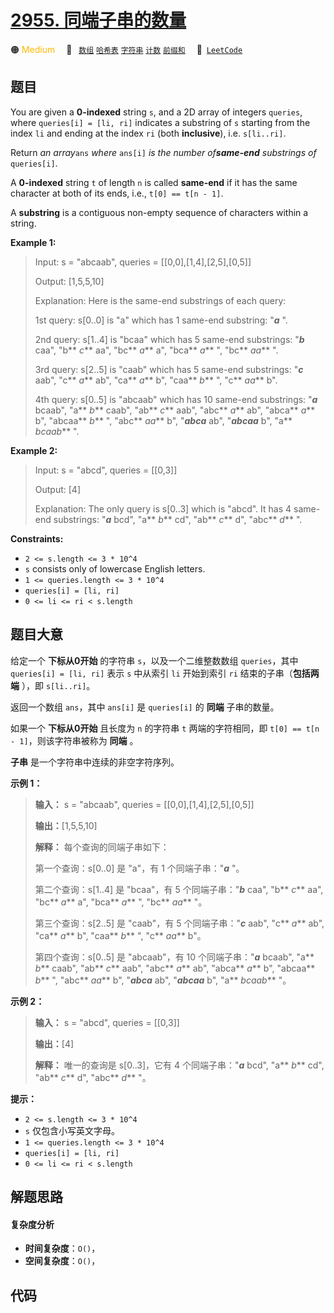 # [2955. 同端子串的数量](https://leetcode.com/problems/number-of-same-end-substrings)

🟠 <font color=#ffb800>Medium</font>&emsp; 🔖&ensp; [`数组`](/tag/array.md) [`哈希表`](/tag/hash-table.md) [`字符串`](/tag/string.md) [`计数`](/tag/counting.md) [`前缀和`](/tag/prefix-sum.md)&emsp; 🔗&ensp;[`LeetCode`](https://leetcode.com/problems/number-of-same-end-substrings)

## 题目

You are given a **0-indexed** string `s`, and a 2D array of integers
`queries`, where `queries[i] = [li, ri]` indicates a substring of `s` starting
from the index `li` and ending at the index `ri` (both **inclusive**), i.e.
`s[li..ri]`.

Return _an array_`ans` _where_ `ans[i]` _is the number of**same-end**
substrings of_ `queries[i]`.

A **0-indexed** string `t` of length `n` is called **same-end** if it has the
same character at both of its ends, i.e., `t[0] == t[n - 1]`.

A **substring** is a contiguous non-empty sequence of characters within a
string.



**Example 1:**

> Input: s = "abcaab", queries = [[0,0],[1,4],[2,5],[0,5]]
> 
> Output: [1,5,5,10]
> 
> Explanation: Here is the same-end substrings of each query:
> 
> 1st query: s[0..0] is "a" which has 1 same-end substring: "**_a_** ".
> 
> 2nd query: s[1..4] is "bcaa" which has 5 same-end substrings: "**_b_** caa", "b** _c_** aa", "bc** _a_** a", "bca** _a_** ", "bc** _aa_** ".
> 
> 3rd query: s[2..5] is "caab" which has 5 same-end substrings: "**_c_** aab", "c** _a_** ab", "ca** _a_** b", "caa** _b_** ", "c** _aa_** b".
> 
> 4th query: s[0..5] is "abcaab" which has 10 same-end substrings: "**_a_** bcaab", "a** _b_** caab", "ab** _c_** aab", "abc** _a_** ab", "abca** _a_** b", "abcaa** _b_** ", "abc** _aa_** b", "**_abca_** ab", "**_abcaa_** b", "a** _bcaab_** ".

**Example 2:**

> Input: s = "abcd", queries = [[0,3]]
> 
> Output: [4]
> 
> Explanation: The only query is s[0..3] which is "abcd". It has 4 same-end substrings: "**_a_** bcd", "a** _b_** cd", "ab** _c_** d", "abc** _d_** ".

**Constraints:**

  * `2 <= s.length <= 3 * 10^4`
  * `s` consists only of lowercase English letters.
  * `1 <= queries.length <= 3 * 10^4`
  * `queries[i] = [li, ri]`
  * `0 <= li <= ri < s.length`


## 题目大意

给定一个 **下标从0开始**  的字符串 `s`，以及一个二维整数数组 `queries`，其中 `queries[i] = [li, ri]` 表示
`s` 中从索引 `li` 开始到索引 `ri` 结束的子串（**包括两端** ），即 `s[li..ri]`。

返回一个数组 `ans`，其中 `ans[i]` 是 `queries[i]` 的 **同端** 子串的数量。

如果一个 **下标从0开始** 且长度为 `n` 的字符串 `t` 两端的字符相同，即 `t[0] == t[n - 1]`，则该字符串被称为 **同端**
。

**子串** 是一个字符串中连续的非空字符序列。



**示例 1：**

> 
> 
> 
> 
> 
> **输入：** s = "abcaab", queries = [[0,0],[1,4],[2,5],[0,5]]
> 
> **输出：**[1,5,5,10]
> 
> **解释：** 每个查询的同端子串如下：
> 
> 第一个查询：s[0..0] 是 "a"，有 1 个同端子串："**_a_** "。
> 
> 第二个查询：s[1..4] 是 "bcaa"，有 5 个同端子串："**_b_** caa", "b** _c_** aa", "bc** _a_** a", "bca** _a_** ", "bc** _aa_** "。
> 
> 第三个查询：s[2..5] 是 "caab"，有 5 个同端子串："**_c_** aab", "c** _a_** ab", "ca** _a_** b", "caa** _b_** ", "c** _aa_** b"。
> 
> 第四个查询：s[0..5] 是 "abcaab"，有 10 个同端子串："**_a_** bcaab", "a** _b_** caab", "ab** _c_** aab", "abc** _a_** ab", "abca** _a_** b", "abcaa** _b_** ", "abc** _aa_** b", "**_abca_** ab", "**_abcaa_** b", "a** _bcaab_** "。

**示例 2：**

> 
> 
> 
> 
> 
> **输入：** s = "abcd", queries = [[0,3]]
> 
> **输出：**[4]
> 
> **解释：** 唯一的查询是 s[0..3]，它有 4 个同端子串："**_a_** bcd", "a** _b_** cd", "ab** _c_** d", "abc** _d_** "。
> 
> 



**提示：**

  * `2 <= s.length <= 3 * 10^4`
  * `s` 仅包含小写英文字母。
  * `1 <= queries.length <= 3 * 10^4`
  * `queries[i] = [li, ri]`
  * `0 <= li <= ri < s.length`


## 解题思路

#### 复杂度分析

- **时间复杂度**：`O()`，
- **空间复杂度**：`O()`，

## 代码

```javascript

```